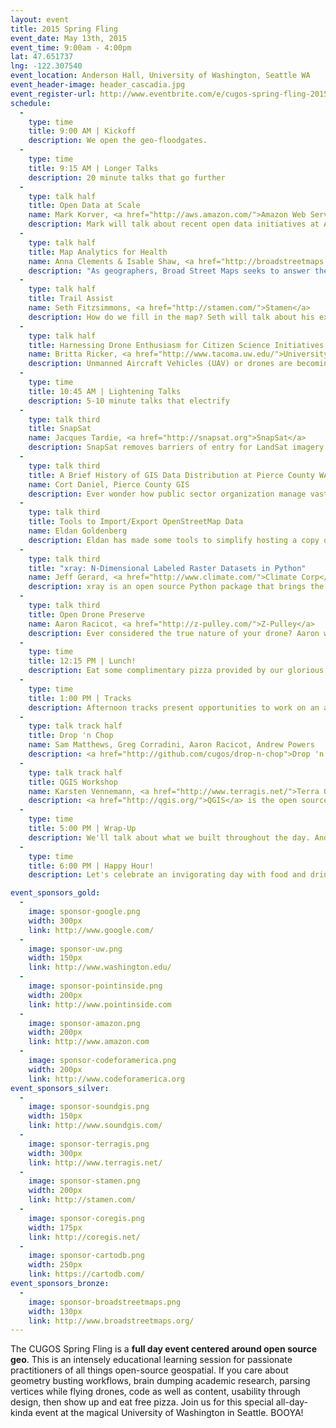 ```yaml
---
layout: event
title: 2015 Spring Fling
event_date: May 13th, 2015
event_time: 9:00am - 4:00pm
lat: 47.651737
lng: -122.307540
event_location: Anderson Hall, University of Washington, Seattle WA
event_header-image: header_cascadia.jpg
event_register-url: http://www.eventbrite.com/e/cugos-spring-fling-2015-tickets-16426769911
schedule:
  -
    type: time
    title: 9:00 AM | Kickoff
    description: We open the geo-floodgates.
  -
    type: time
    title: 9:15 AM | Longer Talks
    description: 20 minute talks that go further
  -
    type: talk half
    title: Open Data at Scale
    name: Mark Korver, <a href="http://aws.amazon.com/">Amazon Web Services</a>
    description: Mark will talk about recent open data initiatives at AWS. He will show us how to plug Mapserver/GDAL or Geoserver into TBs of data on S3 and run auto scaling group of WMTS servers. We might even get to hear about a project with Mapzen to host OSM vector tiles on S3, another open-data project.
  -
    type: talk half
    title: Map Analytics for Health
    name: Anna Clements & Isable Shaw, <a href="http://broadstreetmaps.org">Broad Street Maps</a>
    description: "As geographers, Broad Street Maps seeks to answer the question: why do things happen where they happen? Maps provide the necessary context and layered analysis to make sense of often incomprehensible data. By combining spatial data with existing health information and using dynamic maps to power analysis, organizations can..."
  -
    type: talk half
    title: Trail Assist
    name: Seth Fitzsimmons, <a href="http://stamen.com/">Stamen</a>
    description: How do we fill in the map? Seth will talk about his experience building <a href="http://caliparks.org">caliparks.org</a> using a wide variety of data sources. He'll discuss the challenges, and benefits, of making maps with Agency and Citizen Data.
  -
    type: talk half
    title: Harnessing Drone Enthusiasm for Citizen Science Initiatives
    name: Britta Ricker, <a href="http://www.tacoma.uw.edu/">University of Washington–Tacoma</a>
    description: Unmanned Aircraft Vehicles (UAV) or drones are becoming increasingly accessible to the general public for recreational purposes due to their diminishing costs and improved ease of use. Additionally, there is great enthusiasm and excitement around fly drones primarily for aerial cinematography<a href="https://gist.github.com/powersa/539eed80751353d8408d#harnessing-drone-enthusiasm-for-citizen-science-initiatives">...</a>
  -
    type: time
    title: 10:45 AM | Lightening Talks
    description: 5-10 minute talks that electrify
  -
    type: talk third
    title: SnapSat
    name: Jacques Tardie, <a href="http://snapsat.org">SnapSat</a>
    description: SnapSat removes barriers of entry for LandSat imagery. Select a data, a scene, customize your bands and preview all within the web browser. With a few more clicks, you've got rocking raster data.
  -
    type: talk third
    title: A Brief History of GIS Data Distribution at Pierce County WA
    name: Cort Daniel, Pierce County GIS
    description: Ever wonder how public sector organization manage vast troves of GIS Data? Cort provides the historical scoop on how it's done at Pierce County GIS.
  -
    type: talk third
    title: Tools to Import/Export OpenStreetMap Data
    name: Eldan Goldenberg
    description: Eldan has made some tools to simplify hosting a copy of OpenStreetMap data for a region, keeping it up to date and exporting data as needed<a href="https://gist.github.com/powersa/539eed80751353d8408d#simple-tools-to-import-and-export-openstreetmap-data">...</a>
  -
    type: talk third
    title: "xray: N-Dimensional Labeled Raster Datasets in Python"
    name: Jeff Gerard, <a href="http://www.climate.com/">Climate Corp</a>
    description: xray is an open source Python package that brings the labeled data power of Pandas to the physical sciences and spatial analysis, by providing N-dimensional variants of<a href="https://gist.github.com/powersa/539eed80751353d8408d#xray-n-dimensional-labeled-raster-datasets-in-python">...</a>
  -
    type: talk third
    title: Open Drone Preserve
    name: Aaron Racicot, <a href="http://z-pulley.com/">Z-Pulley</a>
    description: Ever considered the true nature of your drone? Aaron will talk about recent efforts to establish a wilderness preserve where he rehabilitates domesticated drones before releasing them into the wild...
  -
    type: time
    title: 12:15 PM | Lunch!
    description: Eat some complimentary pizza provided by our glorious sponsors.
  -
    type: time
    title: 1:00 PM | Tracks
    description: Afternoon tracks present opportunities to work on an array of open source geo projects for all experience levels. Make sure to bring your computer.
  -
    type: talk track half
    title: Drop 'n Chop
    name: Sam Matthews, Greg Corradini, Aaron Racicot, Andrew Powers
    description: <a href="http://github.com/cugos/drop-n-chop">Drop 'n Chop</a> (DNC) is a browser-based GIS powered by Leaflet.js and Turf.js - and a recent hot project in the CUGOS world. This track will involve diving deep into javascript, working on data-first GIS operations, and writing better, more concise GIS language for an application.
  -
    type: talk track half
    title: QGIS Workshop
    name: Karsten Vennemann, <a href="http://www.terragis.net/">Terra GIS</a>
    description: <a href="http://qgis.org/">QGIS</a> is the open source GIS editor that you'll come to love after this track. We will cover installation, standard operations, more advanced examples, and how to make beautiful cartographic outputs with this dynamic tool.
  -
    type: time
    title: 5:00 PM | Wrap-Up
    description: We'll talk about what we built throughout the day. And prepare ourselves for song and drink.
  -
    type: time
    title: 6:00 PM | Happy Hour!
    description: Let's celebrate an invigorating day with food and drink in Seattle's historic U-District

event_sponsors_gold:
  -
    image: sponsor-google.png
    width: 300px
    link: http://www.google.com/
  -
    image: sponsor-uw.png
    width: 150px
    link: http://www.washington.edu/
  -
    image: sponsor-pointinside.png
    width: 200px
    link: http://www.pointinside.com
  -
    image: sponsor-amazon.png
    width: 200px
    link: http://www.amazon.com
  -
    image: sponsor-codeforamerica.png
    width: 200px
    link: http://www.codeforamerica.org
event_sponsors_silver:
  -
    image: sponsor-soundgis.png
    width: 150px
    link: http://www.soundgis.com/
  -
    image: sponsor-terragis.png
    width: 300px
    link: http://www.terragis.net/
  -
    image: sponsor-stamen.png
    width: 200px
    link: http://stamen.com/
  -
    image: sponsor-coregis.png
    width: 175px
    link: http://coregis.net/
  -
    image: sponsor-cartodb.png
    width: 250px
    link: https://cartodb.com/
event_sponsors_bronze:
  -
    image: sponsor-broadstreetmaps.png
    width: 130px
    link: http://www.broadstreetmaps.org/
---
```


The CUGOS Spring Fling is a **full day event centered around open source geo**. This is an intensely educational learning session for passionate practitioners of all things open-source geospatial. If you care about geometry busting workflows, brain dumping academic research, parsing vertices while flying drones, code as well as content, usability through design, then show up and eat free pizza. Join us for this special all-day-kinda event at the magical University of Washington in Seattle. BOOYA!
